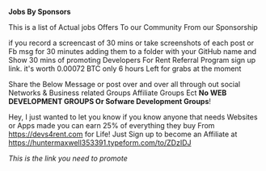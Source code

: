 **Jobs By Sponsors**

This is a list of Actual jobs Offers To our Community From our Sponsorship 

if you record a screencast of 30 mins or take screenshots of each post or Fb msg for 30 minutes adding them to a folder with your GitHub name and Show 30 mins of promoting Developers For Rent Referral Program sign up link. it's worth 0.00072 BTC only 6 hours Left for grabs at the moment 

Share the Below Message or post over and over all through out social Networks & Business related Groups Affiliate Groups Ect  **No WEB DEVELOPMENT GROUPS Or Sofware Development Groups**! 

Hey, I just wanted to let you know if you know anyone that needs Websites or Apps made you can earn 25% of everything they buy From https://devs4rent.com for Life! Just Sign up to become an Affiliate at  
https://huntermaxwell353391.typeform.com/to/ZDzIDJ

*This is the link you need to promote*
